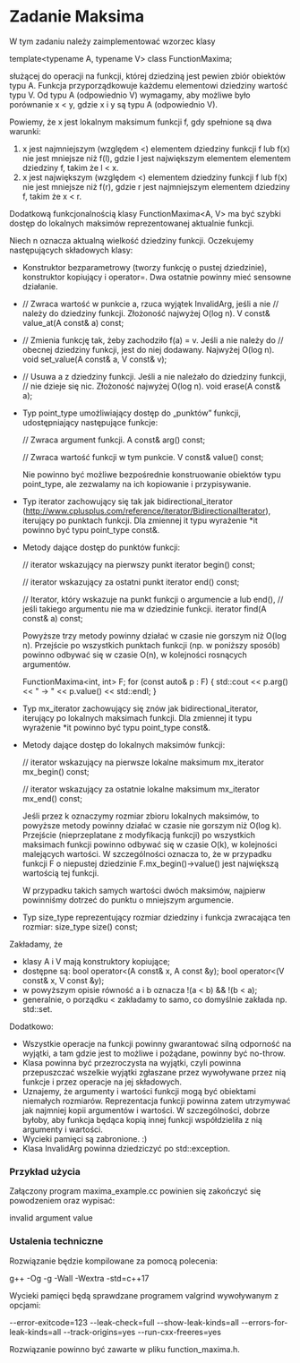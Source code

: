 # Zadanie Maksima

W tym zadaniu należy zaimplementować wzorzec klasy

template<typename A, typename V> class FunctionMaxima;

służącej do operacji na funkcji, której dziedziną jest pewien zbiór obiektów
typu A. Funkcja przyporządkowuje każdemu elementowi dziedziny wartość typu V.
Od typu A (odpowiednio V) wymagamy, aby możliwe było porównanie x < y,
gdzie x i y są typu A (odpowiednio V).

Powiemy, że x jest lokalnym maksimum funkcji f, gdy spełnione są dwa warunki:
1) x jest najmniejszym (względem <) elementem dziedziny funkcji f lub
   f(x) nie jest mniejsze niż f(l), gdzie l jest największym elementem
   elementem dziedziny f, takim że l < x.
2) x jest największym (względem <) elementem dziedziny funkcji f lub
   f(x) nie jest mniejsze niż f(r), gdzie r jest najmniejszym elementem
   dziedziny f, takim że x < r.

Dodatkową funkcjonalnością klasy FunctionMaxima<A, V> ma być szybki
dostęp do lokalnych maksimów reprezentowanej aktualnie funkcji.

Niech n oznacza aktualną wielkość dziedziny funkcji.
Oczekujemy następujących składowych klasy:

* Konstruktor bezparametrowy (tworzy funkcję o pustej  dziedzinie),
  konstruktor kopiujący i operator=. Dwa ostatnie powinny mieć
  sensowne działanie.

* // Zwraca wartość w punkcie a, rzuca wyjątek InvalidArg, jeśli a nie
  // należy do dziedziny funkcji. Złożoność najwyżej O(log n).
  V const& value_at(A const& a) const;

* // Zmienia funkcję tak, żeby zachodziło f(a) = v. Jeśli a nie należy do
  // obecnej dziedziny funkcji, jest do niej dodawany. Najwyżej O(log n).
  void set_value(A const& a, V const& v);

* // Usuwa a z dziedziny funkcji. Jeśli a nie należało do dziedziny funkcji,
  // nie dzieje się nic. Złożoność najwyżej O(log n).
  void erase(A const& a);

* Typ point_type umożliwiający dostęp do „punktów” funkcji, udostępniający
  następujące funkcje:

    // Zwraca argument funkcji.
    A const& arg() const;

    // Zwraca wartość funkcji w tym punkcie.
    V const& value() const;

  Nie powinno być możliwe bezpośrednie konstruowanie obiektów typu
  point_type, ale zezwalamy na ich kopiowanie i przypisywanie.

* Typ iterator zachowujący się tak jak bidirectional_iterator
  (http://www.cplusplus.com/reference/iterator/BidirectionalIterator),
  iterujący po punktach funkcji.
  Dla zmiennej it typu wyrażenie *it powinno być typu point_type const&.

* Metody dające dostęp do punktów funkcji:

  // iterator wskazujący na pierwszy punkt
  iterator begin() const;

  // iterator wskazujący za ostatni punkt
  iterator end() const;

  // Iterator, który wskazuje na punkt funkcji o argumencie a lub end(),
  // jeśli takiego argumentu nie ma w dziedzinie funkcji.
  iterator find(A const& a) const;

  Powyższe trzy metody powinny działać w czasie nie gorszym niż O(log n).
  Przejście po wszystkich punktach funkcji (np. w poniższy sposób) powinno
  odbywać się w czasie O(n), w kolejności rosnących argumentów.

  FunctionMaxima<int, int> F;
  for (const auto& p : F) {
    std::cout << p.arg() << " -> " << p.value() << std::endl;
  }

* Typ mx_iterator zachowujący się znów jak bidirectional_iterator,
  iterujący po lokalnych maksimach funkcji.
  Dla zmiennej it typu wyrażenie *it powinno być typu point_type const&.

* Metody dające dostęp do lokalnych maksimów funkcji:

  // iterator wskazujący na pierwsze lokalne maksimum
  mx_iterator mx_begin() const;

  // iterator wskazujący za ostatnie lokalne maksimum
  mx_iterator mx_end() const;

  Jeśli przez k oznaczymy rozmiar zbioru lokalnych maksimów, to powyższe
  metody powinny działać w czasie nie gorszym niż O(log k).
  Przejście (nieprzeplatane z modyfikacją funkcji) po wszystkich maksimach
  funkcji powinno odbywać się w czasie O(k), w kolejności malejących wartości.
  W szczególności oznacza to, że w przypadku funkcji F o niepustej dziedzinie
  F.mx_begin()->value() jest największą wartością tej funkcji.

  W przypadku takich samych wartości dwóch maksimów, najpierw powinniśmy
  dotrzeć do punktu o mniejszym argumencie.

* Typ size_type reprezentujący rozmiar dziedziny i funkcja zwracająca ten
  rozmiar:
  size_type size() const;

Zakładamy, że
* klasy A i V mają konstruktory kopiujące;
* dostępne są:
  bool operator<(A const& x, A const &y);
  bool operator<(V const& x, V const &y);
* w powyższym opisie równość a i b oznacza !(a < b) && !(b < a);
* generalnie, o porządku < zakładamy to samo, co domyślnie zakłada np. std::set.

Dodatkowo:
* Wszystkie operacje na funkcji powinny gwarantować silną odporność
  na wyjątki, a tam gdzie jest to możliwe i pożądane, powinny być no-throw.
* Klasa powinna być przezroczysta na wyjątki, czyli powinna przepuszczać
  wszelkie wyjątki zgłaszane przez wywoływane przez nią funkcje i przez
  operacje na jej składowych.
* Uznajemy, że argumenty i wartości funkcji mogą być obiektami niemałych
  rozmiarów. Reprezentacja funkcji powinna zatem utrzymywać jak najmniej
  kopii argumentów i wartości. W szczególności, dobrze byłoby, aby funkcja
  będąca kopią innej funkcji współdzieliła z nią argumenty i wartości.
* Wycieki pamięci są zabronione. :)
* Klasa InvalidArg powinna dziedziczyć po std::exception.

### Przykład użycia

Załączony program maxima_example.cc powinien się zakończyć się powodzeniem
oraz wypisać:

invalid argument value

### Ustalenia techniczne

Rozwiązanie będzie kompilowane za pomocą polecenia:

g++ -Og -g -Wall -Wextra -std=c++17

Wycieki pamięci będą sprawdzane programem valgrind wywoływanym z opcjami:

--error-exitcode=123 --leak-check=full --show-leak-kinds=all --errors-for-leak-kinds=all --track-origins=yes --run-cxx-freeres=yes

Rozwiązanie powinno być zawarte w pliku function_maxima.h.
